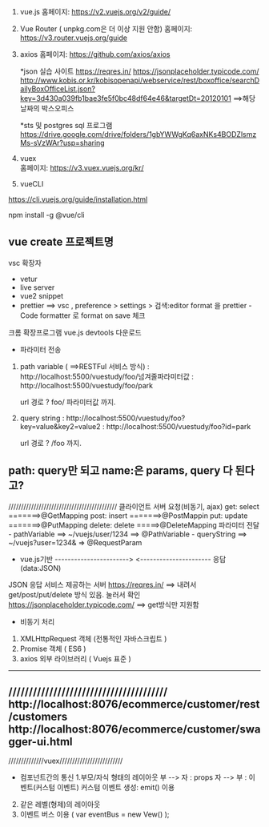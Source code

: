

1. vue.js
  홈페이지: https://v2.vuejs.org/v2/guide/


2. Vue Router ( unpkg.com은 더 이상 지원 안함)
    홈페이지: https://v3.router.vuejs.org/guide
    
    <script src="https://cdn.jsdelivr.net/npm/vue/dist/vue.js"></script>
    <script src="https://cdn.jsdelivr.net/npm/vue-router/dist/vue-router.js"></script>
    
    
    
3. axios
    홈페이지: https://github.com/axios/axios
 
    <script src="https://cdn.jsdelivr.net/npm/vue/dist/vue.js"></script>
    <script src="https://cdn.jsdelivr.net/npm/axios/dist/axios.min.js"></script>
    
    *json 실습 사이트
    https://reqres.in/ 
    https://jsonplaceholder.typicode.com/
    http://www.kobis.or.kr/kobisopenapi/webservice/rest/boxoffice/searchDailyBoxOfficeList.json?key=3d430a039fb1bae3fe5f0bc48df64e46&targetDt=20120101
==>해당 날짜의 박스오피스
    
    *sts 및 postgres sql 프로그램
    https://drive.google.com/drive/folders/1gbYWWgKq6axNKs4BODZlsmzMs-sVzWAr?usp=sharing
  
  
4. vuex  
   홈페이지: https://v3.vuex.vuejs.org/kr/ 
 
    <script src="https://cdn.jsdelivr.net/npm/vue/dist/vue.js"></script>
    <script src="https://cdn.jsdelivr.net/npm/vuex/dist/vuex.js"></script>

 5. vueCLI

  https://cli.vuejs.org/guide/installation.html

  npm install -g @vue/cli
  
  vue create 프로젝트명
-------------------------
vsc 확장자
- vetur
- live server
- vue2 snippet
- prettier
  ==> vsc , preference > settings > 검색:editor format 을 prettier - Code formatter 로
				  format on save 체크

크롬 확장프로그램 vue.js devtools 다운로드

* 파라미터 전송
1. path variable ( ==>RESTFul 서비스 방식)
    : http://localhost:5500/vuestudy/foo/넘겨줄파라미터값
    : http://localhost:5500/vuestudy/foo/park

    url 경로 ? foo/ 파라미터값 까지.

2. query string
    : http://localhost:5500/vuestudy/foo?key=value&key2=value2
    : http://localhost:5500/vuestudy/foo?id=park

    url 경로 ? /foo 까지.


path: query만 되고
name:은 params, query 다 된다고?
-----------------
///////////////////////////////////////////
클라이언트 			   서버
	      요청(비동기, ajax)
	        get: select   =======>@GetMapping
	        post: insert  =======>@PostMappin
	        put: update  =======>@PutMapping
	        delete: delete   =====>@DeleteMapping
	      파라미터 전달
	        - pathVariable ==> ~/vuejs/user/1234  ==> @PathVariable
	        - queryString  ==> ~/vuejs?user=1234& => @RequestParam
- vue.js기반 -----------------------> 
	   <----------------------
	       응답(data:JSON)

JSON 응답 서비스 제공하는 서버
    https://reqres.in/ ==> 내려서 get/post/put/delete 방식 있음. 눌러서 확인
    https://jsonplaceholder.typicode.com/ ==> get방식만 지원함

* 비동기 처리 
1) XMLHttpRequest 객체 (전통적인 자바스크립트 )
2) Promise 객체 ( ES6 )
3) axios 외부 라이브러리 ( Vuejs 표준 )

----------------------------------
///////////////////////////////////////
http://localhost:8076/ecommerce/customer/rest/customers
http://localhost:8076/ecommerce/customer/swagger-ui.html
----------------------------------
//////////////vuex/////////////////////////
* 컴포넌트간의 통신
1.부모/자식 형태의 레이아웃
부 --> 자 : props
자 --> 부 : 이벤트(커스텀 이벤트)
		커스텀 이벤트 생성: emit() 이용

2. 같은 레벨(형제)의 레이아웃
3. 이벤트 버스 이용 ( var eventBus = new Vew() );


